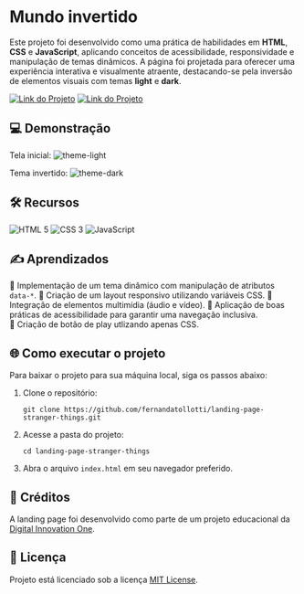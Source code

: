 # Mundo invertido

Este projeto foi desenvolvido como uma prática de habilidades em **HTML**, **CSS** e **JavaScript**, aplicando conceitos de acessibilidade, responsividade e manipulação de temas dinâmicos.
A página foi projetada para oferecer uma experiência interativa e visualmente atraente, destacando-se pela inversão de elementos visuais com temas **light** e **dark**.

[![Link do Projeto](https://img.shields.io/badge/▶-000?style=for-the-badge&logo=movie&logoColor=E94D5F)](https://landing-page-stranger-things.netlify.app/)
[![Link do Projeto](https://img.shields.io/badge/Acesse%20o%20Projeto-E94D5F?style=for-the-badge)](https://landing-page-stranger-things.netlify.app/)

## 💻 Demonstração
Tela inicial:
![theme-light](https://github.com/user-attachments/assets/c1a46f9d-5680-4750-bd86-758780b14443)

Tema invertido:
![theme-dark](https://github.com/user-attachments/assets/f28d03b4-0510-4415-a4e8-6fd18e338b80)

## 🛠️ Recursos
![HTML 5](https://img.shields.io/badge/HTML5-333333?style=for-the-badge&logo=html5)
![CSS 3](https://img.shields.io/badge/CSS3-333333?style=for-the-badge&logo=css3&logoColor=1572B6)
![JavaScript](https://img.shields.io/badge/JavaScript-333333?style=for-the-badge&logo=javascript)

## ✍️ Aprendizados
🔹 Implementação de um tema dinâmico com manipulação de atributos `data-*`.
🔹 Criação de um layout responsivo utilizando variáveis CSS.
🔹 Integração de elementos multimídia (áudio e vídeo).
🔹 Aplicação de boas práticas de acessibilidade para garantir uma navegação inclusiva.  
🔹 Criação de botão de play utlizando apenas CSS.

## 🌐 Como executar o projeto
Para baixar o projeto para sua máquina local, siga os passos abaixo:
1. Clone o repositório:
    ```
    git clone https://github.com/fernandatollotti/landing-page-stranger-things.git
2. Acesse a pasta do projeto:
    ```
    cd landing-page-stranger-things
3. Abra o arquivo `index.html` em seu navegador preferido.

## 🌟 Créditos
A landing page foi desenvolvido como parte de um projeto educacional da [Digital Innovation One](https://www.dio.me/).

## 📜 Licença  
Projeto está licenciado sob a licença [MIT License](https://github.com/fernandatollotti/landing-page-stranger-things/tree/main?tab=MIT-1-ov-file).
